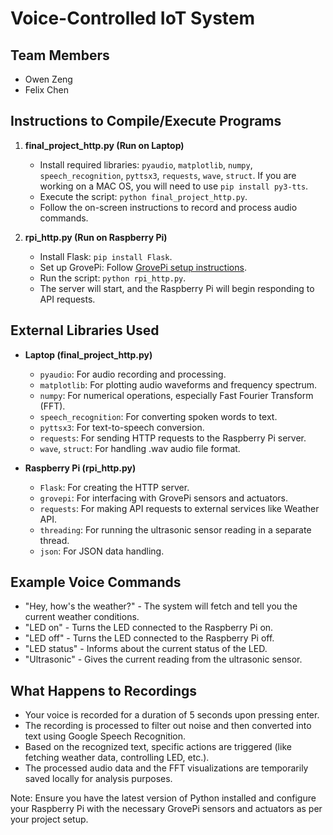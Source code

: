 # Voice-Controlled IoT System

## Team Members
- Owen Zeng
- Felix Chen


## Instructions to Compile/Execute Programs
1. **final_project_http.py (Run on Laptop)**
   - Install required libraries: `pyaudio`, `matplotlib`, `numpy`, `speech_recognition`, `pyttsx3`, `requests`, `wave`, `struct`. If you are working on a MAC OS, you will need to use  `pip install py3-tts`.
   - Execute the script: `python final_project_http.py`.
   - Follow the on-screen instructions to record and process audio commands.

2. **rpi_http.py (Run on Raspberry Pi)**
   - Install Flask: `pip install Flask`.
   - Set up GrovePi: Follow [GrovePi setup instructions](https://github.com/DexterInd/GrovePi).
   - Run the script: `python rpi_http.py`.
   - The server will start, and the Raspberry Pi will begin responding to API requests.

## External Libraries Used
- **Laptop (final_project_http.py)**
  - `pyaudio`: For audio recording and processing.
  - `matplotlib`: For plotting audio waveforms and frequency spectrum.
  - `numpy`: For numerical operations, especially Fast Fourier Transform (FFT).
  - `speech_recognition`: For converting spoken words to text.
  - `pyttsx3`: For text-to-speech conversion.
  - `requests`: For sending HTTP requests to the Raspberry Pi server.
  - `wave`, `struct`: For handling .wav audio file format.

- **Raspberry Pi (rpi_http.py)**
  - `Flask`: For creating the HTTP server.
  - `grovepi`: For interfacing with GrovePi sensors and actuators.
  - `requests`: For making API requests to external services like Weather API.
  - `threading`: For running the ultrasonic sensor reading in a separate thread.
  - `json`: For JSON data handling.

## Example Voice Commands
- "Hey, how's the weather?" - The system will fetch and tell you the current weather conditions.
- "LED on" - Turns the LED connected to the Raspberry Pi on.
- "LED off" - Turns the LED connected to the Raspberry Pi off.
- "LED status" - Informs about the current status of the LED.
- "Ultrasonic" - Gives the current reading from the ultrasonic sensor.

## What Happens to Recordings
- Your voice is recorded for a duration of 5 seconds upon pressing enter.
- The recording is processed to filter out noise and then converted into text using Google Speech Recognition.
- Based on the recognized text, specific actions are triggered (like fetching weather data, controlling LED, etc.).
- The processed audio data and the FFT visualizations are temporarily saved locally for analysis purposes.

Note: Ensure you have the latest version of Python installed and configure your Raspberry Pi with the necessary GrovePi sensors and actuators as per your project setup.
